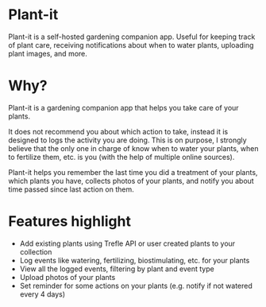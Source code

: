 # Plant-it

Plant-it is a self-hosted gardening companion app.
Useful for keeping track of plant care, receiving notifications about when to water plants, uploading plant images, and more.

# Why?

Plant-it is a gardening companion app that helps you take care of your plants.

It does not recommend you about which action to take, instead it is designed to logs the activity you are doing. This is on purpose, I strongly believe that the only one in charge of know when to water your plants, when to fertilize them, etc. is you (with the help of multiple online sources).

Plant-it helps you remember the last time you did a treatment of your plants, which plants you have, collects photos of your plants, and notify you about time passed since last action on them.

# Features highlight

- Add existing plants using Trefle API⁠ or user created plants to your collection
- Log events like watering, fertilizing, biostimulating, etc. for your plants
- View all the logged events, filtering by plant and event type
- Upload photos of your plants
- Set reminder for some actions on your plants (e.g. notify if not watered every 4 days)
